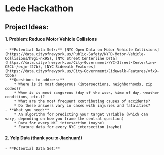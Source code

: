 # Lede Hackathon

## Project Ideas:

#### 1. Problem: Reduce Motor Vehicle Collisions
	- **Potential Data Sets:** [NYC Open Data on Motor Vehicle Collisions](https://data.cityofnewyork.us/Public-Safety/NYPD-Motor-Vehicle-Collisions/h9gi-nx95), [NYC Street Centerline Data](https://data.cityofnewyork.us/City-Government/NYC-Street-Centerline-CSCL-/exjm-f27b), [NYC Sidewalk Features](https://data.cityofnewyork.us/City-Government/Sidewalk-Features/vfx9-tbb6)
	- **Questions to address:**
		* Where is it most dangerous (intersections, neighborhoods, zip codes)?
		* When is it most dangerous (day of the week, time of day, weather conditions, etc.)?
		* What are the most frequent contributing causes of accidents? 
		* Do these answers vary in cases with injuries and fatalities?
	- **What you need:**
		* An algorithm for predicting your target variable (which can vary, depending on how you frame the central question)
		* Data for every NYC intersection (maybe)
		* Feature data for every NYC intersection (maybe)
		
	
#### 2. Yelp Data (thank you to Jiachuan!)
	- **Potential Data Set:** 